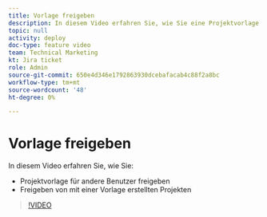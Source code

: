 ```yaml
---
title: Vorlage freigeben
description: In diesem Video erfahren Sie, wie Sie eine Projektvorlage für andere Benutzer freigeben und Projekte freigeben, die mit einer Vorlage erstellt wurden.
topic: null
activity: deploy
doc-type: feature video
team: Technical Marketing
kt: Jira ticket
role: Admin
source-git-commit: 650e4d346e1792863930dcebafacab4c88f2a8bc
workflow-type: tm+mt
source-wordcount: '48'
ht-degree: 0%

---
```


# Vorlage freigeben

In diesem Video erfahren Sie, wie Sie:

* Projektvorlage für andere Benutzer freigeben
* Freigeben von mit einer Vorlage erstellten Projekten

>[!VIDEO](https://video.tv.adobe.com/v/335211/?quality=12&learn=on)
